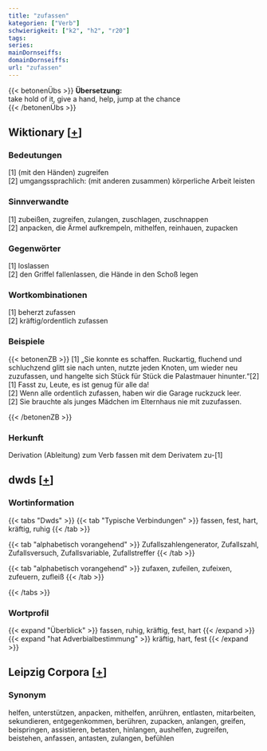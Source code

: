 ```yaml
---
title: "zufassen"
kategorien: ["Verb"]
schwierigkeit: ["k2", "h2", "r20"]
tags:
series:
mainDornseiffs:
domainDornseiffs:
url: "zufassen"
---
```


{{< betonenÜbs >}}
**Übersetzung:**  
take hold of it, give  a hand, help, jump at the chance  
{{< /betonenÜbs >}}

## Wiktionary [[+](https://de.wiktionary.org/wiki/zufassen)]

### Bedeutungen
[1] (mit den Händen) zugreifen  
[2] umgangssprachlich: (mit anderen zusammen) körperliche Arbeit leisten  

### Sinnverwandte
[1] zubeißen, zugreifen, zulangen, zuschlagen, zuschnappen  
[2] anpacken, die Ärmel aufkrempeln, mithelfen, reinhauen, zupacken  

### Gegenwörter
[1] loslassen  
[2] den Griffel fallenlassen, die Hände in den Schoß legen  

### Wortkombinationen
[1] beherzt zufassen  
[2] kräftig/ordentlich zufassen  

### Beispiele
{{< betonenZB >}}
[1] „Sie konnte es schaffen. Ruckartig, fluchend und schluchzend glitt sie nach unten, nutzte jeden Knoten, um wieder neu zuzufassen, und hangelte sich Stück für Stück die Palastmauer hinunter.“[2]  
[1] Fasst zu, Leute, es ist genug für alle da!  
[2] Wenn alle ordentlich zufassen, haben wir die Garage ruckzuck leer.  
[2] Sie brauchte als junges Mädchen im Elternhaus nie mit zuzufassen.  

{{< /betonenZB >}}
### Herkunft
Derivation (Ableitung) zum Verb fassen mit dem Derivatem zu-[1]  



## dwds [[+](https://www.dwds.de/wb/zufassen)]

### Wortinformation
{{< tabs "Dwds" >}}
{{< tab "Typische Verbindungen" >}}
fassen, fest, hart, kräftig, ruhig
{{< /tab >}}

{{< tab "alphabetisch vorangehend" >}}
Zufallszahlengenerator, Zufallszahl, Zufallsversuch, Zufallsvariable, Zufallstreffer
{{< /tab >}}

{{< tab "alphabetisch vorangehend" >}}
zufaxen, zufeilen, zufeixen, zufeuern, zufleiß
{{< /tab >}}

{{< /tabs >}}

### Wortprofil
{{< expand "Überblick" >}} fassen, ruhig, kräftig, fest, hart {{< /expand >}}
{{< expand "hat Adverbialbestimmung" >}} kräftig, hart, fest {{< /expand >}}

## Leipzig Corpora [[+](https://corpora.uni-leipzig.de/en/res?word=zufassen&corpusId=deu_newscrawl-public_2018)]


### Synonym
helfen, unterstützen, anpacken, mithelfen, anrühren, entlasten, mitarbeiten, sekundieren, entgegenkommen, berühren, zupacken, anlangen, greifen, beispringen, assistieren, betasten, hinlangen, aushelfen, zugreifen, beistehen, anfassen, antasten, zulangen, befühlen

